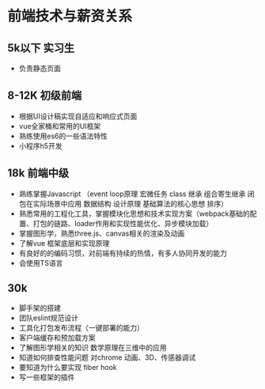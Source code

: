 # 前端技术与薪资关系

## 5k以下 实习生

- 负责静态页面

## 8-12K 初级前端

- 根据UI设计稿实现自适应和响应式页面
- vue全家桶和常用的UI框架
- 熟练使用es6的一些语法特性
- 小程序h5开发

## 18k 前端中级

- 熟练掌握Javascript （event loop原理 宏微任务 class 继承 组合寄生继承 闭包在实际场景中应用 数据结构 设计原理 基础算法的核心思想 排序）
- 熟悉常用的工程化工具，掌握模块化思想和技术实现方案（webpack基础的配置、打包的链路、loader作用和实现性能优化、异步模块加载）
- 掌握图形学，熟悉three.js、canvas相关的渲染及动画
- 了解vue 框架底层和实现原理
- 有良好的的编码习惯，对前端有持续的热情，有多人协同开发的能力
- 会使用TS语言

## 30k

- 脚手架的搭建
- 团队eslint规范设计
- 工具化打包发布流程（一键部署的能力）
- 客户端缓存和预加载方案
- 了解图形学相关的知识 数学原理在三维中的应用
- 知道如何排查性能问题 对chrome 动画、3D、传感器调试
- 要知道为什么要实现 fiber hook
- 写一些框架的插件
